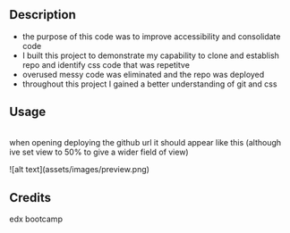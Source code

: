 # <code-refactor>

## Description

- the purpose of this code was to improve accessibility and consolidate code
- I built this project to demonstrate my capability to clone and establish repo and identify css code that was repetitve
- overused messy code was eliminated and the repo was deployed
- throughout this project I gained a better understanding of git and css

## Usage
<br>
when opening deploying the github url it should appear like this (although ive set view to 50% to give a wider field of view)
<p>
    ![alt text](assets/images/preview.png)
</p>



## Credits

edx bootcamp

